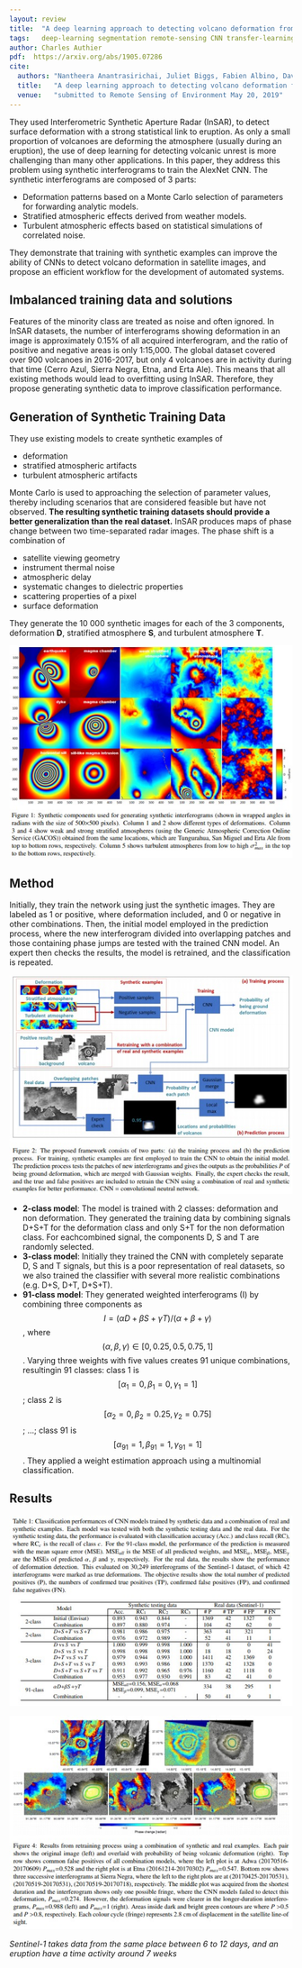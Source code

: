 ```yaml
---
layout: review
title:  "A deep learning approach to detecting volcano deformation from satellite imagery using synthetic datasets"
tags:   deep-learning segmentation remote-sensing CNN transfer-learning
author: Charles Authier
pdf:  https://arxiv.org/abs/1905.07286
cite:
  authors: "Nantheera Anantrasirichai, Juliet Biggs, Fabien Albino, David Bull"
  title:   "A deep learning approach to detecting volcano deformation from satellite imagery using synthetic datasets"
  venue:   "submitted to Remote Sensing of Environment May 20, 2019"
---
```


They used Interferometric Synthetic Aperture Radar (InSAR), to detect surface deformation with a strong statistical link to eruption.
As only a small proportion of volcanoes are deforming the atmosphere (usually during an eruption), the use of deep learning for detecting volcanic unrest is more challenging than many other applications.
In this paper, they address this problem using synthetic interferograms to train the AlexNet CNN.
The synthetic interferograms are composed of 3 parts:

* Deformation patterns based on a Monte Carlo selection of parameters for forwarding analytic models.
* Stratified atmospheric effects derived from weather models.
* Turbulent atmospheric effects based on statistical simulations of correlated noise.

They demonstrate that training with synthetic examples can improve the ability of CNNs to detect volcano deformation in satellite images, and propose an efficient workflow for the development of automated systems.

## Imbalanced training data and solutions
Features of the minority class are treated as noise and often ignored.
In InSAR datasets, the number of interferograms showing deformation in an image is approximately 0.15%  of all acquired interferogram, and the ratio of positive and negative areas is only 1:15,000.
The global dataset covered over 900 volcanoes in 2016-2017, but only 4 volcanoes are in activity during that time (Cerro Azul,  Sierra Negra,  Etna, and Erta Ale).
This means that all existing methods would lead to overfitting using InSAR.
Therefore, they propose generating synthetic data to improve classification performance.

## Generation of Synthetic Training Data
They use existing models to create synthetic examples of

* deformation
* stratified atmospheric artifacts
* turbulent atmospheric artifacts

Monte Carlo is used to approaching the selection of parameter values, thereby including scenarios that are considered feasible but have not observed.
**The resulting synthetic training datasets should provide a better generalization than the real dataset.**
InSAR produces maps of phase change between two time-separated radar images.
The phase shift is a combination of

* satellite viewing geometry
* instrument thermal noise
* atmospheric delay
* systematic changes to dielectric properties
* scattering properties of a pixel
* surface deformation

They generate the 10 000 synthetic images for each of the 3 components, deformation **D**, stratified atmosphere **S**, and turbulent atmosphere **T**.

![](/article/images/volcano/synthetic.jpg)

## Method
Initially, they train the network using just the synthetic images.
They are labeled as 1 or positive, where deformation included, and 0 or negative in other combinations.
Then, the initial model employed in the prediction process, where the new interferogram divided into overlapping patches and those containing phase jumps are tested with the trained CNN model.
An expert then checks the results, the model is retrained, and the classification is repeated.

![](/article/images/volcano/method.jpg)

* **2-class model**: The model is trained with 2 classes: deformation and non deformation.
They generated the training data by combining signals D+S+T for the deformation class and only S+T for the non deformation class.
For eachcombined signal, the components D, S and T are randomly selected.
* **3-class model**: Initially they trained the CNN with completely separate D, S and T signals, but this is a poor representation of real datasets, so we also trained the classifier with several more realistic combinations (e.g. D+S, D+T, D+S+T).
* **91-class model**: They generated weighted interferograms (I) by combining three components as $$I=(\alpha D+\beta S+\gamma T)/(\alpha+\beta+\gamma)$$, where $$(\alpha,\beta,\gamma)\in[0,0.25,0.5,0.75,1]$$.
Varying three weights with five values creates 91 unique combinations, resultingin 91 classes: class 1 is $$[\alpha_1=0,\beta_1=0,\gamma_1=1]$$; class 2 is $$[\alpha_2=0,\beta_2=0.25,\gamma_2=0.75]$$; ...; class 91 is $$[\alpha_{91}=1,\beta_{91}=1,\gamma_{91}=1]$$.
They applied a weight estimation approach using a multinomial classification.

## Results

![](/article/images/volcano/table1.jpg)

![](/article/images/volcano/fig4.jpg)

*Sentinel-1 takes data from the same place between 6 to 12 days, and an eruption have a time activity around 7 weeks*
